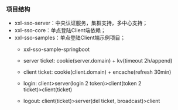 

### 项目结构
- xxl-sso-server：中央认证服务，集群支持，多中心支持；
- xxl-sso-core：单点登陆Client端依赖；
- xxl-sso-samples：单点登陆Client端示例项目；
    - xxl-sso-sample-springboot
    
    
    - server ticket: cookie(server.domain) + kv(timeout 2h/append)
    - client ticket: cookie(client.domain) + encache(refresh 30min)
    - login: client>server(login 2 token)>client(token 2 ticket)>client(ticket)
    - logout: client(ticket)>server(del ticket, broadcast)>client
    
    
    
    
    
    
    
    
    